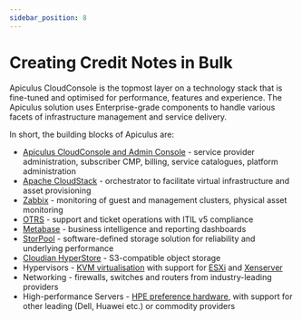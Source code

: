 ```yaml
---
sidebar_position: 8
---
```

# Creating Credit Notes in Bulk

Apiculus CloudConsole is the topmost layer on a technology stack that is fine-tuned and optimised for performance, features and experience. The Apiculus solution uses Enterprise-grade components to handle various facets of infrastructure management and service delivery.

In short, the building blocks of Apiculus are:

- [Apiculus CloudConsole and Admin Console](https://apiculus.com/) - service provider administration, subscriber CMP, billing, service catalogues, platform administration
- [Apache CloudStack](https://cloudstack.apache.org/) - orchestrator to facilitate virtual infrastructure and asset provisioning
- [Zabbix](https://zabbix.com/) - monitoring of guest and management clusters, physical asset monitoring
- [OTRS](https://otrs.com/) - support and ticket operations with ITIL v5 compliance
- [Metabase](https://metabase.com/) - business intelligence and reporting dashboards
- [StorPool](https://storpool.com/) - software-defined storage solution for reliability and underlying performance
- [Cloudian HyperStore](https://cloudian.com/products/hyperstore/) - S3-compatible object storage
- Hypervisors - [KVM virtualisation](https://www.linux-kvm.org/page/Main_Page) with support for [ESXi](https://www.vmware.com/in/products/esxi-and-esx.html) and [Xenserver](https://www.citrix.com/products/citrix-hypervisor/)
- Networking - firewalls, switches and routers from industry-leading providers
- High-performance Servers - [HPE preference hardware](https://www.hpe.com/greenlake), with support for other leading (Dell, Huawei etc.) or commodity providers